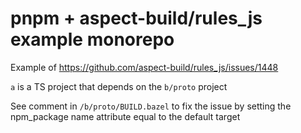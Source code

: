 # pnpm + aspect-build/rules_js example monorepo
Example of https://github.com/aspect-build/rules_js/issues/1448

`a` is a TS project that depends on the `b/proto` project 

See comment in `/b/proto/BUILD.bazel` to fix the issue by setting the npm_package name attribute equal to the default target

